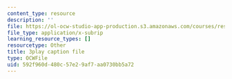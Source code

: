 ```yaml
---
content_type: resource
description: ''
file: https://ol-ocw-studio-app-production.s3.amazonaws.com/courses/res-8-007-cosmic-origin-of-the-chemical-elements-fall-2019/592f960d480c57e29af7aa0730bb5a72_SwW1K7Dibc8.vtt
file_type: application/x-subrip
learning_resource_types: []
resourcetype: Other
title: 3play caption file
type: OCWFile
uid: 592f960d-480c-57e2-9af7-aa0730bb5a72
---
```

